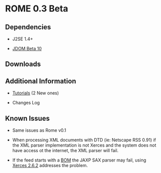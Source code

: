 # ROME 0.3 Beta

## Dependencies 


 
* J2SE 1.4\+
 
* [JDOM Beta 10](http://www.jdom.org/)
 

## Downloads 


## Additional Information


 
* [Tutorials](RomeV0.3Tutorials/index.html) (2 New ones)
 
* Changes Log
 

## Known Issues


 
* Same issues as Rome v0.1
 
* When processing XML documents with DTD (ie: Netscape RSS 0.91) if the XML parser implementation is not Xerces and the system does not have access ot the internet, the XML parser will fail.
 
* If the feed starts with a [BOM](http://www.unicode.org/faq/utf_bom.html#BOM) the JAXP SAX parser may fail, using [Xerces 2.6.2](http://xml.apache.org/xerces2-j) addresses the problem.
 
